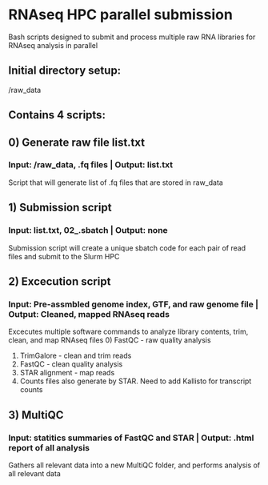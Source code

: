 # RNAseq HPC parallel submission
Bash scripts designed to submit and process multiple raw RNA libraries for RNAseq analysis in parallel

## Initial directory setup:
<PWD>/raw_data

## Contains 4 scripts:

## 0) Generate raw file list.txt
### Input: /raw_data, .fq files | Output: list.txt
Script that will generate list of .fq files that are stored in raw_data

## 1) Submission script
### Input: list.txt, 02_.sbatch | Output: none
Submission script will create a unique sbatch code for each pair of read files and submit to the Slurm HPC

## 2) Excecution script
### Input: Pre-assmbled genome index, GTF, and raw genome file | Output: Cleaned, mapped RNAseq reads
Excecutes multiple software commands to analyze library contents, trim, clean, and map RNAseq files
0) FastQC - raw quality analysis
1) TrimGalore - clean and trim reads
2) FastQC - clean quality analysis
3) STAR alignment - map reads
4) Counts files also generate by STAR. Need to add Kallisto for transcript counts

## 3) MultiQC
### Input: statitics summaries of FastQC and STAR | Output: .html report of all analysis
Gathers all relevant data into a new MultiQC folder, and performs analysis of all relevant data
